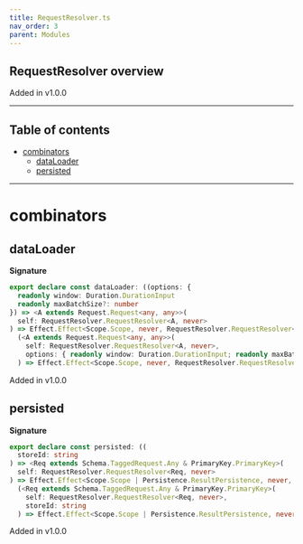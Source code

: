 ```yaml
---
title: RequestResolver.ts
nav_order: 3
parent: Modules
---
```


## RequestResolver overview

Added in v1.0.0

---

<h2 class="text-delta">Table of contents</h2>

- [combinators](#combinators)
  - [dataLoader](#dataloader)
  - [persisted](#persisted)

---

# combinators

## dataLoader

**Signature**

```ts
export declare const dataLoader: ((options: {
  readonly window: Duration.DurationInput
  readonly maxBatchSize?: number
}) => <A extends Request.Request<any, any>>(
  self: RequestResolver.RequestResolver<A, never>
) => Effect.Effect<Scope.Scope, never, RequestResolver.RequestResolver<A, never>>) &
  (<A extends Request.Request<any, any>>(
    self: RequestResolver.RequestResolver<A, never>,
    options: { readonly window: Duration.DurationInput; readonly maxBatchSize?: number }
  ) => Effect.Effect<Scope.Scope, never, RequestResolver.RequestResolver<A, never>>)
```

Added in v1.0.0

## persisted

**Signature**

```ts
export declare const persisted: ((
  storeId: string
) => <Req extends Schema.TaggedRequest.Any & PrimaryKey.PrimaryKey>(
  self: RequestResolver.RequestResolver<Req, never>
) => Effect.Effect<Scope.Scope | Persistence.ResultPersistence, never, RequestResolver.RequestResolver<Req, never>>) &
  (<Req extends Schema.TaggedRequest.Any & PrimaryKey.PrimaryKey>(
    self: RequestResolver.RequestResolver<Req, never>,
    storeId: string
  ) => Effect.Effect<Scope.Scope | Persistence.ResultPersistence, never, RequestResolver.RequestResolver<Req, never>>)
```

Added in v1.0.0
